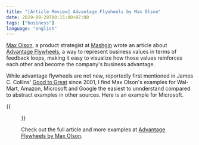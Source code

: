 ```yaml
---
title: "[Article Review] Advantage Flywheels by Max Olson"
date: 2019-09-29T00:15:00+07:00
tags: ["business"]
language: "english"
---
```


[Max Olson](http://www.maxolson.com/), a product strategist at [Mashgin](https://www.mashgin.com/)
wrote an article about [Advantage Flywheels](https://futureblind.com/2019/08/03/advantage-flywheels/),
a way to represent business values in terms of feedback loops, making it easy to visualize how those
values reinforces each other and become the company's business advantage.

While advantage flywheels are not new, reportedly first mentioned in James C. Collins'
[Good to Great](https://www.goodreads.com/book/show/76865.Good_to_Great) since 2001, I find
Max Olson's examples for Wal-Mart, Amazon, Microsoft and Google the easiest to unnderstand
compared to abstract examples in other sources. Here is an example for Microsoft.

{{<figure src="resources/microsoft.png" title="Microsoft's Advantage Flywheels by Max Olson" class="fit-paragraph">}}

Check out the full article and more examples at
[Advantage Flywheels by Max Olson](https://futureblind.com/2019/08/03/advantage-flywheels/).
